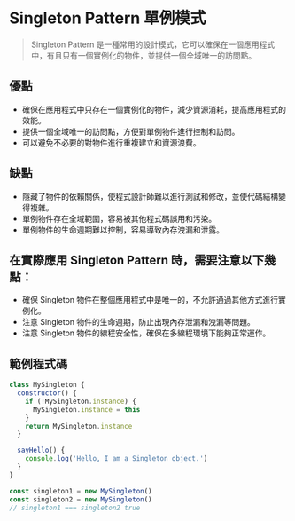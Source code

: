 # Singleton Pattern 單例模式

> Singleton Pattern 是一種常用的設計模式，它可以確保在一個應用程式中，有且只有一個實例化的物件，並提供一個全域唯一的訪問點。

## 優點

- 確保在應用程式中只存在一個實例化的物件，減少資源消耗，提高應用程式的效能。
- 提供一個全域唯一的訪問點，方便對單例物件進行控制和訪問。
- 可以避免不必要的對物件進行重複建立和資源浪費。

##  缺點
- 隱藏了物件的依賴關係，使程式設計師難以進行測試和修改，並使代碼結構變得複雜。
- 單例物件存在全域範圍，容易被其他程式碼誤用和污染。
- 單例物件的生命週期難以控制，容易導致內存洩漏和泄露。

## 在實際應用 Singleton Pattern 時，需要注意以下幾點：

- 確保 Singleton 物件在整個應用程式中是唯一的，不允許通過其他方式進行實例化。
- 注意 Singleton 物件的生命週期，防止出現內存泄漏和洩漏等問題。
- 注意 Singleton 物件的線程安全性，確保在多線程環境下能夠正常運作。


## 範例程式碼

```javascript
class MySingleton {
  constructor() {
    if (!MySingleton.instance) {
      MySingleton.instance = this
    }
    return MySingleton.instance
  }

  sayHello() {
    console.log('Hello, I am a Singleton object.')
  }
}

const singleton1 = new MySingleton()
const singleton2 = new MySingleton()
// singleton1 === singleton2 true
```